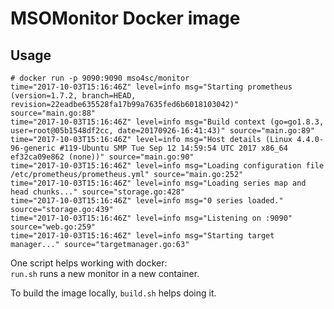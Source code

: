 # MSOMonitor Docker image

## Usage

```
# docker run -p 9090:9090 mso4sc/monitor
time="2017-10-03T15:16:46Z" level=info msg="Starting prometheus (version=1.7.2, branch=HEAD, revision=22eadbe635528fa17b99a7635fed6b6018103042)" source="main.go:88"
time="2017-10-03T15:16:46Z" level=info msg="Build context (go=go1.8.3, user=root@05b1548df2cc, date=20170926-16:41:43)" source="main.go:89"
time="2017-10-03T15:16:46Z" level=info msg="Host details (Linux 4.4.0-96-generic #119-Ubuntu SMP Tue Sep 12 14:59:54 UTC 2017 x86_64 ef32ca09e862 (none))" source="main.go:90"
time="2017-10-03T15:16:46Z" level=info msg="Loading configuration file /etc/prometheus/prometheus.yml" source="main.go:252"
time="2017-10-03T15:16:46Z" level=info msg="Loading series map and head chunks..." source="storage.go:428"
time="2017-10-03T15:16:46Z" level=info msg="0 series loaded." source="storage.go:439"
time="2017-10-03T15:16:46Z" level=info msg="Listening on :9090" source="web.go:259"
time="2017-10-03T15:16:46Z" level=info msg="Starting target manager..." source="targetmanager.go:63"
```


One script helps working with docker:  
`run.sh` runs a new monitor in a new container.  

To build the image locally, `build.sh` helps doing it.  
